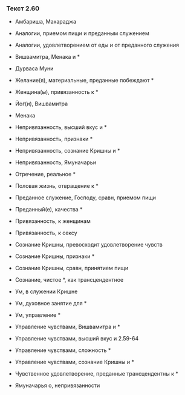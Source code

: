 ### Текст 2.60

- Амбариша, Махараджа

- Аналогии, приемом пищи и преданным служением

- Аналогии, удовлетворением от еды и от преданного служения

- Вишвамитра, Менака и *

- Дурваса Муни

- Желание(я), материальные, преданные побеждают *

- Женщина(ы), привязанность к *

- Йог(и), Вишвамитра

- Менака

- Непривязанность, высший вкус и *

- Непривязанность, признаки *

- Непривязанность, сознание Кришны и *

- Непривязанность, Ямуначарьи

- Отречение, реальное *

- Половая жизнь, отвращение к *

- Преданное служение, Господу, сравн, приемом пищи

- Преданный(е), качества *

- Привязанность, к женщинам

- Привязанность, к сексу

- Сознание Кришны, превосходит удовлетворение чувств

- Сознание Кришны, признаки *

- Сознание Кришны, сравн, принятием пищи

- Сознание, чистое *, как трансцендентное

- Ум, в служении Кришне

- Ум, духовное занятие для *

- Ум, управление *

- Управление чувствами, Вишвамитра и *

- Управление чувствами, высший вкус и 2.59-64

- Управление чувствами, сложность *

- Управление чувствами, сознание Кришны и *

- Чувственное удовлетворение, преданные трансцендентны к *

- Ямуначарья о, непривязанности
	
